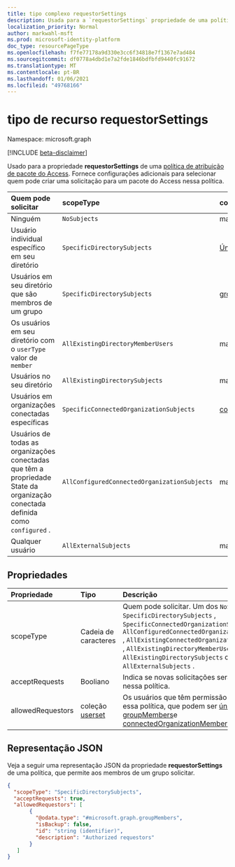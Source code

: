 ```yaml
---
title: tipo complexo requestorSettings
description: Usada para a `requestorSettings` propriedade de uma política de atribuição de pacote do Access. Fornece configurações adicionais para selecionar quem pode criar uma solicitação.
localization_priority: Normal
author: markwahl-msft
ms.prod: microsoft-identity-platform
doc_type: resourcePageType
ms.openlocfilehash: f7fe77178a9d330e3cc6f34818e7f1367e7ad484
ms.sourcegitcommit: df0778a4dbd1e7a2fde1846bdfbfd9440fc91672
ms.translationtype: MT
ms.contentlocale: pt-BR
ms.lasthandoff: 01/06/2021
ms.locfileid: "49768166"
---
```

# <a name="requestorsettings-resource-type"></a>tipo de recurso requestorSettings

Namespace: microsoft.graph

[!INCLUDE [beta-disclaimer](../../includes/beta-disclaimer.md)]

Usado para a propriedade **requestorSettings** de uma [política de atribuição de pacote do Access](accesspackageassignmentpolicy.md). Fornece configurações adicionais para selecionar quem pode criar uma solicitação para um pacote do Access nessa política.

| Quem pode solicitar | scopeType | coleção allowedRequestors|
|:----------------|:----------|:------------------|
|Ninguém|`NoSubjects`|matriz vazia|
|Usuário individual específico em seu diretório|`SpecificDirectorySubjects`|[Únicousuário](singleuser.md)|
|Usuários em seu diretório que são membros de um grupo|`SpecificDirectorySubjects`|[groupMembers](groupmembers.md)|
|Os usuários em seu diretório com o `userType` valor de `member`|`AllExistingDirectoryMemberUsers`|matriz vazia|
|Usuários no seu diretório|`AllExistingDirectorySubjects`|matriz vazia|
|Usuários em organizações conectadas específicas|`SpecificConnectedOrganizationSubjects`|[connectedOrganizationMembers](connectedorganizationmembers.md)|
|Usuários de todas as organizações conectadas que têm a propriedade State da organização conectada definida como `configured` .|`AllConfiguredConnectedOrganizationSubjects`|matriz vazia|
|Qualquer usuário|`AllExternalSubjects`|matriz vazia|

## <a name="properties"></a>Propriedades

| Propriedade                     | Tipo                      | Descrição |
| :--------------------------- | :------------------------ | :---------- |
| scopeType |Cadeia de caracteres |Quem pode solicitar. Um dos `NoSubjects` , `SpecificDirectorySubjects` , `SpecificConnectedOrganizationSubjects` , `AllConfiguredConnectedOrganizationSubjects` , `AllExistingConnectedOrganizationSubjects` , `AllExistingDirectoryMemberUsers` `AllExistingDirectorySubjects` ou `AllExternalSubjects` .  |
| acceptRequests | Booliano | Indica se novas solicitações serão aceitas nessa política. |
| allowedRequestors | coleção [userset](userset.md)| Os usuários que têm permissão para solicitar essa política, que podem ser [únicousuário](singleuser.md), [groupMembers](groupmembers.md)e [connectedOrganizationMembers](connectedorganizationmembers.md). |

## <a name="json-representation"></a>Representação JSON


Veja a seguir uma representação JSON da propriedade **requestorSettings** de uma política, que permite aos membros de um grupo solicitar.

<!-- {
  "blockType": "resource",
  "optionalProperties": [

  ],
  "@odata.type": "microsoft.graph.requestorSettings",
  "baseType": ""
}-->

```json
{
  "scopeType": "SpecificDirectorySubjects",
  "acceptRequests": true,
  "allowedRequestors": [
       {
         "@odata.type": "#microsoft.graph.groupMembers",
         "isBackup": false,
         "id": "string (identifier)",
         "description": "Authorized requestors"
       }
   ]
}
```


<!-- uuid: 16cd6b66-4b1a-43a1-adaf-3a886856ed98
2019-02-04 14:57:30 UTC -->
<!-- {
  "type": "#page.annotation",
  "description": "requestorSettings complex type",
  "keywords": "",
  "section": "documentation",
  "tocPath": ""
}-->



